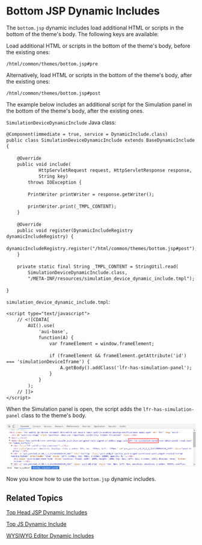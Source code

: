 # Bottom JSP Dynamic Includes [](id=bottom-jsp-dynamic-includes)

The `bottom.jsp` dynamic includes load additional HTML or scripts in the bottom
of the theme's body. The following keys are available:

Load additional HTML or scripts in the bottom of the theme's body, before the 
existing ones:

    /html/common/themes/bottom.jsp#pre

Alternatively, load HTML or scripts in the bottom of the theme's body, after the 
existing ones:

    /html/common/themes/bottom.jsp#post 
 
The example below includes an additional script for the Simulation panel in the 
bottom of the theme's body, after the existing ones.

`SimulationDeviceDynamicInclude` Java class:

    @Component(immediate = true, service = DynamicInclude.class)
    public class SimulationDeviceDynamicInclude extends BaseDynamicInclude {

    	@Override
    	public void include(
    			HttpServletRequest request, HttpServletResponse response,
    			String key)
    		throws IOException {

    		PrintWriter printWriter = response.getWriter();

    		printWriter.print(_TMPL_CONTENT);
    	}

    	@Override
    	public void register(DynamicIncludeRegistry dynamicIncludeRegistry) {
    		dynamicIncludeRegistry.register("/html/common/themes/bottom.jsp#post");
    	}

    	private static final String _TMPL_CONTENT = StringUtil.read(
    		SimulationDeviceDynamicInclude.class,
    		"/META-INF/resources/simulation_device_dynamic_include.tmpl");

    }

`simulation_device_dynamic_include.tmpl`:

    <script type="text/javascript">
    	// <![CDATA[
    		AUI().use(
    			'aui-base',
    			function(A) {
    				var frameElement = window.frameElement;

    				if (frameElement && frameElement.getAttribute('id') === 'simulationDeviceIframe') {
    					A.getBody().addClass('lfr-has-simulation-panel');
    				}
    			}
    		);
    	// ]]>
    </script>
 
When the Simulation panel is open, the script adds the 
`lfr-has-simulation-panel` class to the theme's body.

![Figure 1: You can use the bottom JSP dynamic include to inject scripts.](../../../images/dynamic-include-bottom-jsp-post-simulation-tmpl.png)

Now you know how to use the `bottom.jsp` dynamic includes.

## Related Topics [](id=related-topics)

[Top Head JSP Dynamic Includes](develop/tutorials/-/knowledge_base/7-1/top-head-jsp-dynamic-includes)

[Top JS Dynamic Include](develop/tutorials/-/knowledge_base/7-1/top-js-dynamic-include)

[WYSIWYG Editor Dynamic Includes](develop/tutorials/-/knowledge_base/7-1/wysiwyg-editor-dynamic-includes)
